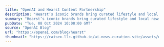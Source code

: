 ```yaml
---
title: "OpenAI and Hearst Content Partnership"
description: "Hearst’s iconic brands bring curated lifestyle and local news content to OpenAI’s products."
summary: "Hearst’s iconic brands bring curated lifestyle and local news content to OpenAI’s products."
pubDate: "Tue, 08 Oct 2024 10:00:00 GMT"
source: "OpenAI Blog"
url: "https://openai.com/blog/hearst"
thumbnail: "https://raisex-llc.github.io/ai-news-curation-site/assets/openai_logo.png"
---
```



